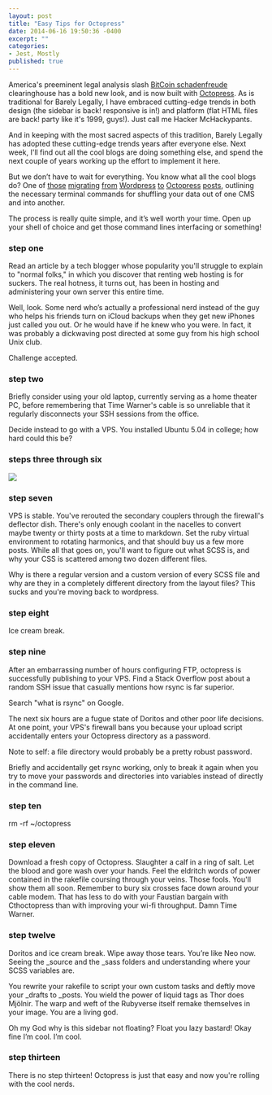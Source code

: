 ```yaml
---
layout: post
title: "Easy Tips for Octopress"
date: 2014-06-16 19:50:36 -0400
excerpt: ""
categories: 
- Jest, Mostly
published: true
---
```


America's preeminent legal analysis slash [BitCoin schadenfreude](http://blog.ipsaloquitur.org/post/federal-agents-seize-mt-goxs-bank-account/) clearinghouse has a bold new look, and is now built with [Octopress](http://octopress.com). As is traditional for Barely Legally, I have embraced cutting-edge trends in both design (the sidebar is back! responsive is in!) and platform (flat HTML files are back! party like it's 1999, guys!). Just call me Hacker McHackypants.

And in keeping with the most sacred aspects of this tradition, Barely Legally has adopted these cutting-edge trends years after everyone else. Next week, I'll find out all the cool blogs are doing something else, and spend the next couple of years working up the effort to implement it here. 

But we don’t have to wait for everything. You know what all the cool blogs do? One of [those](http://blog.baugues.com/moving-from-wordpress-to-octopress) [migrating](http://jason.pureconcepts.net/2013/01/migrating-wordpress-octopress/) [from](http://konradpodgorski.com/blog/2013/10/21/how-i-migrated-my-blog-from-wordpress-to-octopress/) [Wordpress](http://everythingisgray.com/2013/06/15/on-migrating-from-wordpress-to-octopress) [to](http://joelhooks.com/blog/2012/07/25/fresh-start-migrating-wordpress-octopress/) [Octopress](http://collindonnell.com/2013/06/05/migrating-from-octopress-to-wordpress/) [posts](http://www.papayasoft.com/2013/06/09/goodbye-wordpress-hello-octopress/), outlining the necessary terminal commands for shuffling your data out of one CMS and into another. 

The process is really quite simple, and it’s well worth your time. Open up your shell of choice and get those command lines interfacing or something! <!--more-->

### step one

Read an article by a tech blogger whose popularity you'll struggle to explain to "normal folks," in which you discover that renting web hosting is for suckers. The real hotness, it turns out, has been in hosting and administering your own server this entire time. 

Well, look. Some nerd who’s actually a professional nerd instead of the guy who helps his friends turn on iCloud backups when they get new iPhones just called you out. Or he would have if he knew who you were. In fact, it was probably a dickwaving post directed at some guy from his high school Unix club.

Challenge accepted.

### step two

Briefly consider using your old laptop, currently serving as a home theater PC, before remembering that Time Warner's cable is so unreliable that it regularly disconnects your SSH sessions from the office. 

Decide instead to go with a VPS. You installed Ubuntu 5.04 in college; how hard could this be?

### steps three through six

![](http://blog.ipsaloquitur.org/images/success.png)

### step seven

VPS is stable. You've rerouted the secondary couplers through the firewall's deflector dish. There's only enough coolant in the nacelles to convert maybe twenty or thirty posts at a time to markdown. Set the ruby virtual environment to rotating harmonics, and that should buy us a few more posts. While all that goes on, you'll want to figure out what SCSS is, and why your CSS is scattered among two dozen different files. 

Why is there a regular version and a custom version of every SCSS file and why are they in a completely different directory from the layout files? This sucks and you're moving back to wordpress. 

### step eight

Ice cream break. 

### step nine

After an embarrassing number of hours configuring FTP, octopress is successfully publishing to your VPS. Find a Stack Overflow post about a random SSH issue that casually mentions how rsync is far superior. 

Search "what is rsync" on Google. 

The next six hours are a fugue state of Doritos and other poor life decisions. At one point, your VPS's firewall bans you because your upload script accidentally enters your Octopress directory as a password.

Note to self: a file directory would probably be a pretty robust password. 

Briefly and accidentally get rsync working, only to break it again when you try to move your passwords and directories into variables instead of directly in the command line.

### step ten

rm -rf ~/octopress

### step eleven

Download a fresh copy of Octopress. Slaughter a calf in a ring of salt. Let the blood and gore wash over your hands. Feel the eldritch words of power contained in the rakefile coursing through your veins. Those fools. You'll show them all soon. Remember to bury six crosses face down around your cable modem. That has less to do with your Faustian bargain with Cthoctopress than with improving your wi-fi throughput. Damn Time Warner.

### step twelve

Doritos and ice cream break. Wipe away those tears. You’re like Neo now. Seeing the \_source and the \_sass folders and understanding where your SCSS variables are.

You rewrite your rakefile to script your own custom tasks and deftly move your \_drafts to \_posts. You wield the power of liquid tags as Thor does Mjölnir. The warp and weft of the Rubyverse itself remake themselves in your image. You are a living god.

Oh my God why is this sidebar not floating? Float you lazy bastard! Okay fine I’m cool. I’m cool.

### step thirteen

There is no step thirteen! Octopress is just that easy and now you're rolling with the cool nerds. 